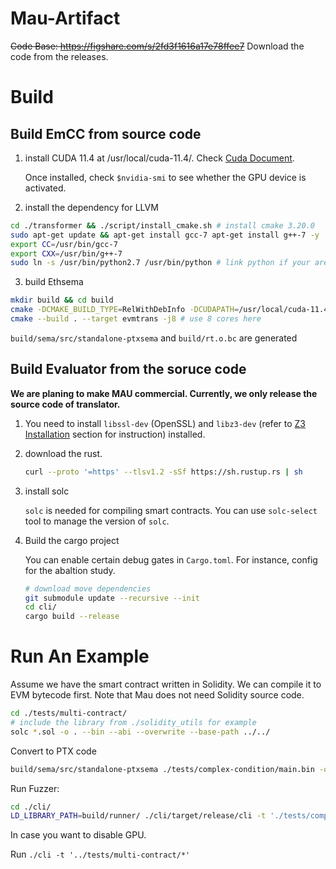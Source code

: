 # Mau-Artifact

~~Code Base: https://figshare.com/s/2fd3f1616a17e78ffee7~~
Download the code from the releases.

# Build

## Build EmCC from source code

1. install CUDA 11.4 at /usr/local/cuda-11.4/. Check [Cuda Document](https://developer.nvidia.com/cuda-downloads).

   Once installed, check `$nvidia-smi` to see whether the GPU device is activated.

2. install the dependency for LLVM

```bash
cd ./transformer && ./script/install_cmake.sh # install cmake 3.20.0
sudo apt-get update && apt-get install gcc-7 apt-get install g++-7 -y
export CC=/usr/bin/gcc-7
export CXX=/usr/bin/g++-7
sudo ln -s /usr/bin/python2.7 /usr/bin/python # link python if your are at ubuntu 20.04
```

3. build Ethsema

```bash
mkdir build && cd build
cmake -DCMAKE_BUILD_TYPE=RelWithDebInfo -DCUDAPATH=/usr/local/cuda-11.4/ .. # -DCMAKE_BUILD_TYPE=Release for release
cmake --build . --target evmtrans -j8 # use 8 cores here
```

`build/sema/src/standalone-ptxsema` and  `build/rt.o.bc` are generated 

## Build Evaluator from the soruce code

**We are planing to make MAU commercial. Currently, we only release the source code of translator.**

1. You need to install `libssl-dev` (OpenSSL) and `libz3-dev` (refer to [Z3 Installation](#z3-installation) section for instruction) installed.  

2. download the rust. 

   ```bash
   curl --proto '=https' --tlsv1.2 -sSf https://sh.rustup.rs | sh
   ```

3. install solc

   `solc` is needed for compiling smart contracts. You can use `solc-select` tool to manage the version of `solc`.

4. Build the cargo project

   You can enable certain debug gates in `Cargo.toml`. For instance, config for the abaltion study.

   ```bash
   # download move dependencies
   git submodule update --recursive --init
   cd cli/
   cargo build --release	
   ```

# Run An Example

Assume we have the smart contract written in Solidity. We can compile it to EVM bytecode first. Note that Mau does not need Solidity source code.

```bash
cd ./tests/multi-contract/
# include the library from ./solidity_utils for example
solc *.sol -o . --bin --abi --overwrite --base-path ../../
```

Convert to PTX code

```bash
build/sema/src/standalone-ptxsema ./tests/complex-condition/main.bin -o ./bytecode.ll --hex --dump && llvm-link build/rt.o.bc ./bytecode.ll -o ./kernel.bc && llvm-dis kernel.bc -o kernel.ll && llc-16 -mcpu=sm_86 kernel.bc -o kernel.ptx 
```

Run Fuzzer:

```bash
cd ./cli/
LD_LIBRARY_PATH=build/runner/ ./cli/target/release/cli -t './tests/complex-condition/*' --ptx-path kernel.ptx --gpu-dev 0
```

In case you want to disable GPU.

Run `./cli -t '../tests/multi-contract/*'`
